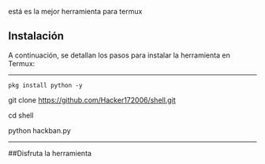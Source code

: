 está es la mejor herramienta para termux

## Instalación

A continuación, 
se detallan los pasos para instalar 
la herramienta en Termux:
_______________________

```pkg install python -y```

git clone https://github.com/Hacker172006/shell.git

cd shell

python hackban.py
_________________________
##Disfruta la herramienta
